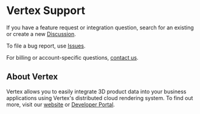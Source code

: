 # Vertex Support

If you have a feature request or integration question, search for an existing or create a new [Discussion](https://github.com/Vertexvis/vertex-support/discussions).

To file a bug report, use [Issues](https://github.com/Vertexvis/vertex-support/issues).

For billing or account-specific questions, [contact us](https://developer.vertexvis.com/contact).

## About Vertex

Vertex allows you to easily integrate 3D product data into your business applications using Vertex's distributed cloud rendering system. To find out more, visit our [website](https://vertexvis.com/) or [Developer Portal](https://developer.vertexvis.com/).
